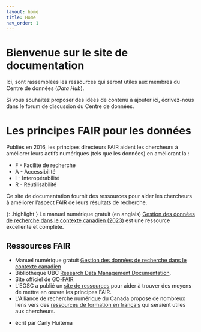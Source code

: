 ```yaml
---
layout: home
title: Home
nav_order: 1
---
```

# Bienvenue sur le site de documentation

Ici, sont rassemblées les ressources qui seront utiles aux membres du Centre de données (*Data Hub*).

Si vous souhaitez proposer des idées de contenu à ajouter ici, écrivez-nous dans le forum de discussion du Centre de données.

# Les principes FAIR pour les données

Publiés en 2016, les principes directeurs FAIR aident les chercheurs à améliorer leurs actifs numériques (tels que les données) en améliorant la :
* F - Facilité de recherche
* A - Accessibilité
* I - Interopérabilité
* R - Réutilisabilité

Ce site de documentation fournit des ressources pour aider les chercheurs à améliorer l’aspect FAIR de leurs résultats de recherche.

{: .highlight }
Le manuel numérique gratuit (en anglais) [Gestion des données de recherche dans le contexte canadien (2023)](https://ecampusontario.pressbooks.pub/canadardm/) est une ressource excellente et complète.


## Ressources FAIR
* Manuel numérique gratuit [Gestion des données de recherche dans le contexte canadien](https://ecampusontario.pressbooks.pub/canadardm/)
* Bibliothèque UBC [Research Data Management Documentation](https://ubc-library-rc.github.io/rdm/).
* Site officiel de [GO-FAIR](https://www.go-fair.org/fair-principles/)
* L’EOSC a publié un [site de ressources](https://catalogue.fair-impact.eu/resources) pour aider à trouver des moyens de mettre en œuvre les principes FAIR.
* L'Alliance de recherche numérique du Canada propose de nombreux liens vers des [ressources de formation en français](https://alliancecan.ca/fr/services/gestion-des-donnees-de-recherche/apprentissage-et-ressources/ressources-de-formation) qui seraient utiles aux chercheurs.

- écrit par Carly Huitema
